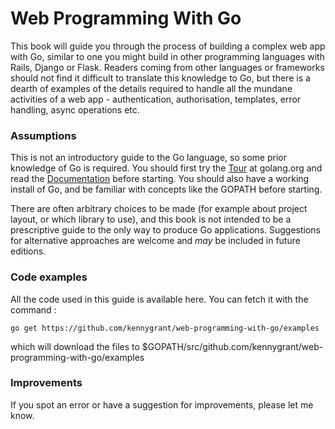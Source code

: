 # Web Programming With Go

This book will guide you through the process of building a complex web app with Go, similar to one you might build in other programming languages with Rails, Django or Flask. Readers coming from other languages or frameworks should not find it difficult to translate this knowledge to Go, but there is a dearth of examples of the details required to handle all the mundane activities of a web app - authentication, authorisation, templates, error handling, async operations etc. 

### Assumptions

This is not an introductory guide to the Go language, so some prior knowledge of Go is required. You should first try the [Tour](https://tour.golang.org/welcome/1) at golang.org and read the [Documentation](https://golang.org/doc/) before starting. You should also have a working install of Go, and be familiar with concepts like the GOPATH before starting.

There are often arbitrary choices to be made \(for example about project layout, or which library to use\), and this book is not intended to be a prescriptive guide to the only way to produce Go applications. Suggestions for alternative approaches are welcome and _may_ be included in future editions.

### Code examples

All the code used in this guide is available here. You can fetch it with the command :

```
go get https://github.com/kennygrant/web-programming-with-go/examples
```

which will download the files to $GOPATH/src/github.com/kennygrant/web-programming-with-go/examples

### Improvements

If you spot an error or have a suggestion for improvements, please let me know. 



